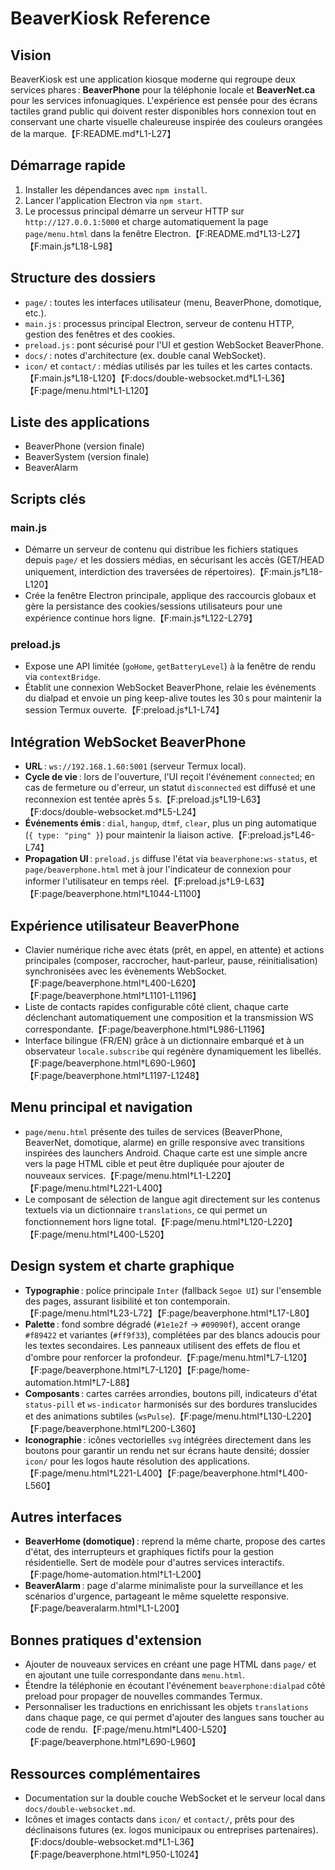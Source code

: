 # BeaverKiosk Reference

## Vision
BeaverKiosk est une application kiosque moderne qui regroupe deux services phares : **BeaverPhone** pour la téléphonie locale et **BeaverNet.ca** pour les services infonuagiques. L'expérience est pensée pour des écrans tactiles grand public qui doivent rester disponibles hors connexion tout en conservant une charte visuelle chaleureuse inspirée des couleurs orangées de la marque.【F:README.md†L1-L27】

## Démarrage rapide
1. Installer les dépendances avec `npm install`.
2. Lancer l'application Electron via `npm start`.
3. Le processus principal démarre un serveur HTTP sur `http://127.0.0.1:5000` et charge automatiquement la page `page/menu.html` dans la fenêtre Electron.【F:README.md†L13-L27】【F:main.js†L18-L98】

## Structure des dossiers
- `page/` : toutes les interfaces utilisateur (menu, BeaverPhone, domotique, etc.).
- `main.js` : processus principal Electron, serveur de contenu HTTP, gestion des fenêtres et des cookies.
- `preload.js` : pont sécurisé pour l'UI et gestion WebSocket BeaverPhone.
- `docs/` : notes d'architecture (ex. double canal WebSocket).
- `icon/` et `contact/` : médias utilisés par les tuiles et les cartes contacts.【F:main.js†L18-L120】【F:docs/double-websocket.md†L1-L36】【F:page/menu.html†L1-L120】

## Liste des applications
- BeaverPhone (version finale)
- BeaverSystem (version finale)
- BeaverAlarm 

## Scripts clés
### main.js
- Démarre un serveur de contenu qui distribue les fichiers statiques depuis `page/` et les dossiers médias, en sécurisant les accès (GET/HEAD uniquement, interdiction des traversées de répertoires).【F:main.js†L18-L120】
- Crée la fenêtre Electron principale, applique des raccourcis globaux et gère la persistance des cookies/sessions utilisateurs pour une expérience continue hors ligne.【F:main.js†L122-L279】

### preload.js
- Expose une API limitée (`goHome`, `getBatteryLevel`) à la fenêtre de rendu via `contextBridge`.
- Établit une connexion WebSocket BeaverPhone, relaie les événements du dialpad et envoie un ping keep-alive toutes les 30 s pour maintenir la session Termux ouverte.【F:preload.js†L1-L74】

## Intégration WebSocket BeaverPhone
- **URL** : `ws://192.168.1.60:5001` (serveur Termux local).
- **Cycle de vie** : lors de l'ouverture, l'UI reçoit l'événement `connected`; en cas de fermeture ou d'erreur, un statut `disconnected` est diffusé et une reconnexion est tentée après 5 s.【F:preload.js†L19-L63】【F:docs/double-websocket.md†L5-L24】
- **Événements émis** : `dial`, `hangup`, `dtmf`, `clear`, plus un ping automatique (`{ type: "ping" }`) pour maintenir la liaison active.【F:preload.js†L46-L74】
- **Propagation UI** : `preload.js` diffuse l'état via `beaverphone:ws-status`, et `page/beaverphone.html` met à jour l'indicateur de connexion pour informer l'utilisateur en temps réel.【F:preload.js†L9-L63】【F:page/beaverphone.html†L1044-L1100】

## Expérience utilisateur BeaverPhone
- Clavier numérique riche avec états (prêt, en appel, en attente) et actions principales (composer, raccrocher, haut-parleur, pause, réinitialisation) synchronisées avec les évènements WebSocket.【F:page/beaverphone.html†L400-L620】【F:page/beaverphone.html†L1101-L1196】
- Liste de contacts rapides configurable côté client, chaque carte déclenchant automatiquement une composition et la transmission WS correspondante.【F:page/beaverphone.html†L986-L1196】
- Interface bilingue (FR/EN) grâce à un dictionnaire embarqué et à un observateur `locale.subscribe` qui regénère dynamiquement les libellés.【F:page/beaverphone.html†L690-L960】【F:page/beaverphone.html†L1197-L1248】

## Menu principal et navigation
- `page/menu.html` présente des tuiles de services (BeaverPhone, BeaverNet, domotique, alarme) en grille responsive avec transitions inspirées des launchers Android. Chaque carte est une simple ancre vers la page HTML cible et peut être dupliquée pour ajouter de nouveaux services.【F:page/menu.html†L1-L220】【F:page/menu.html†L221-L400】
- Le composant de sélection de langue agit directement sur les contenus textuels via un dictionnaire `translations`, ce qui permet un fonctionnement hors ligne total.【F:page/menu.html†L120-L220】【F:page/menu.html†L400-L520】

## Design system et charte graphique
- **Typographie** : police principale `Inter` (fallback `Segoe UI`) sur l'ensemble des pages, assurant lisibilité et ton contemporain.【F:page/menu.html†L23-L72】【F:page/beaverphone.html†L17-L80】
- **Palette** : fond sombre dégradé (`#1e1e2f` → `#09090f`), accent orange `#f89422` et variantes (`#ff9f33`), complétées par des blancs adoucis pour les textes secondaires. Les panneaux utilisent des effets de flou et d'ombre pour renforcer la profondeur.【F:page/menu.html†L7-L120】【F:page/beaverphone.html†L7-L120】【F:page/home-automation.html†L7-L88】
- **Composants** : cartes carrées arrondies, boutons pill, indicateurs d'état `status-pill` et `ws-indicator` harmonisés sur des bordures translucides et des animations subtiles (`wsPulse`).【F:page/menu.html†L130-L220】【F:page/beaverphone.html†L200-L360】
- **Iconographie** : icônes vectorielles `svg` intégrées directement dans les boutons pour garantir un rendu net sur écrans haute densité; dossier `icon/` pour les logos haute résolution des applications.【F:page/menu.html†L221-L400】【F:page/beaverphone.html†L400-L560】

## Autres interfaces
- **BeaverHome (domotique)** : reprend la même charte, propose des cartes d'état, des interrupteurs et graphiques fictifs pour la gestion résidentielle. Sert de modèle pour d'autres services interactifs.【F:page/home-automation.html†L1-L200】
- **BeaverAlarm** : page d'alarme minimaliste pour la surveillance et les scénarios d'urgence, partageant le même squelette responsive.【F:page/beaveralarm.html†L1-L200】

## Bonnes pratiques d'extension
- Ajouter de nouveaux services en créant une page HTML dans `page/` et en ajoutant une tuile correspondante dans `menu.html`.
- Étendre la téléphonie en écoutant l'événement `beaverphone:dialpad` côté preload pour propager de nouvelles commandes Termux.
- Personnaliser les traductions en enrichissant les objets `translations` dans chaque page, ce qui permet d'ajouter des langues sans toucher au code de rendu.【F:page/menu.html†L400-L520】【F:page/beaverphone.html†L690-L960】

## Ressources complémentaires
- Documentation sur la double couche WebSocket et le serveur local dans `docs/double-websocket.md`.
- Icônes et images contacts dans `icon/` et `contact/`, prêts pour des déclinaisons futures (ex. logos municipaux ou entreprises partenaires).【F:docs/double-websocket.md†L1-L36】【F:page/beaverphone.html†L950-L1024】

